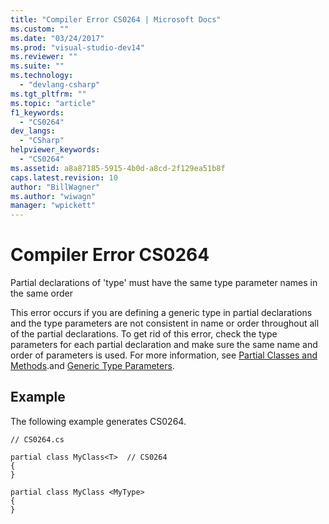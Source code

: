 ```yaml
---
title: "Compiler Error CS0264 | Microsoft Docs"
ms.custom: ""
ms.date: "03/24/2017"
ms.prod: "visual-studio-dev14"
ms.reviewer: ""
ms.suite: ""
ms.technology: 
  - "devlang-csharp"
ms.tgt_pltfrm: ""
ms.topic: "article"
f1_keywords: 
  - "CS0264"
dev_langs: 
  - "CSharp"
helpviewer_keywords: 
  - "CS0264"
ms.assetid: a8a87185-5915-4b0d-a8cd-2f129ea51b8f
caps.latest.revision: 10
author: "BillWagner"
ms.author: "wiwagn"
manager: "wpickett"
---
```

# Compiler Error CS0264
Partial declarations of 'type' must have the same type parameter names in the same order  
  
 This error occurs if you are defining a generic type in partial declarations and the type parameters are not consistent in name or order throughout all of the partial declarations. To get rid of this error, check the type parameters for each partial declaration and make sure the same name and order of parameters is used. For more information, see [Partial Classes and Methods](../../csharp/programming-guide/classes-and-structs/partial-classes-and-methods.md).and [Generic Type Parameters](../../csharp/programming-guide/generics/generic-type-parameters.md).  
  
## Example  
 The following example generates CS0264.  
  
```  
// CS0264.cs  
  
partial class MyClass<T>  // CS0264  
{  
}  
  
partial class MyClass <MyType>  
{  
}  
```